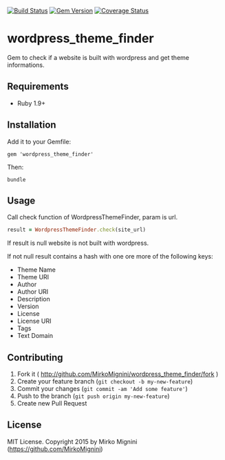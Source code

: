 [![Build Status](https://travis-ci.org/MirkoMignini/wordpress_theme_finder.png?branch=master)](https://travis-ci.org/MirkoMignini/wordpress_theme_finder)
[![Gem Version](https://badge.fury.io/rb/wordpress_theme_finder.svg)](https://badge.fury.io/rb/wordpress_theme_finder)
[![Coverage Status](https://coveralls.io/repos/MirkoMignini/wordpress_theme_finder/badge.svg?branch=master&service=github)](https://coveralls.io/github/MirkoMignini/wordpress_theme_finder?branch=master)

wordpress_theme_finder
===================

Gem to check if a website is built with wordpress and get theme informations.

## Requirements

* Ruby 1.9+

## Installation

Add it to your Gemfile:

`gem 'wordpress_theme_finder'`

Then:

`bundle`

## Usage

Call check function of WordpressThemeFinder, param is url.

```ruby
result = WordpressThemeFinder.check(site_url)
```

If result is null website is not built with wordpress.

If not null result contains a hash with one ore more of the following keys:
* Theme Name
* Theme URI
* Author
* Author URI
* Description
* Version
* License
* License URI
* Tags
* Text Domain

## Contributing

1. Fork it ( http://github.com/MirkoMignini/wordpress_theme_finder/fork )
2. Create your feature branch (`git checkout -b my-new-feature`)
3. Commit your changes (`git commit -am 'Add some feature'`)
4. Push to the branch (`git push origin my-new-feature`)
5. Create new Pull Request

## License

MIT License. Copyright 2015 by Mirko Mignini (https://github.com/MirkoMignini)
